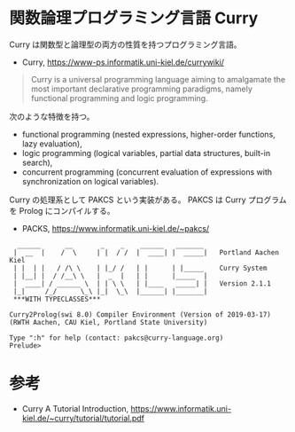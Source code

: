 # 関数論理プログラミング言語 Curry

Curry は関数型と論理型の両方の性質を持つプログラミング言語。

- Curry, https://www-ps.informatik.uni-kiel.de/currywiki/

> Curry is a universal programming language aiming to amalgamate the most important declarative programming paradigms, namely functional programming and logic programming. 

次のような特徴を持つ。

- functional programming (nested expressions, higher-order functions, lazy evaluation),
- logic programming (logical variables, partial data structures, built-in search), 
- concurrent programming (concurrent evaluation of expressions with synchronization on logical variables).

Curry の処理系として PAKCS という実装がある。
PAKCS は Curry プログラムを Prolog にコンパイルする。

- PACKS, https://www.informatik.uni-kiel.de/~pakcs/

```
  ______      __       _    _    ______   _______     
 |  __  |    /  \     | |  / /  |  ____| |  _____|   Portland Aachen Kiel
 | |  | |   / /\ \    | |_/ /   | |      | |_____    Curry System
 | |__| |  / /__\ \   |  _  |   | |      |_____  |   
 |  ____| / ______ \  | | \ \   | |____   _____| |   Version 2.1.1
 |_|     /_/      \_\ |_|  \_\  |______| |_______|   
 ***WITH TYPECLASSES***

Curry2Prolog(swi 8.0) Compiler Environment (Version of 2019-03-17)
(RWTH Aachen, CAU Kiel, Portland State University)

Type ":h" for help (contact: pakcs@curry-language.org)
Prelude> 
```

# 参考
- Curry A Tutorial Introduction, https://www.informatik.uni-kiel.de/~curry/tutorial/tutorial.pdf
